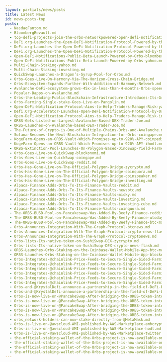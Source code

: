```yaml
---
layout: partials/news/posts
title: Latest News
id: news-posts-top
posts:
  - NasdaqFantom.md
  - BloombergRevault.md
  - top-defi-projects-join-the-orbs-networkpowered-open-defi-notification-protocol.md
  - DeFi.org-Launches-the-Open-DeFi-Notification-Protocol-Powered-by-the-Orbs-Network-nasdaq.md
  - DeFi.org-Launches-the-Open-DeFi-Notification-Protocol-Powered-by-the-Orbs-Network-yahoo.md
  - DeFi.org-Launches-the-Open-DeFi-Notification-Protocol-Powered-by-the-Orbs-Network-marketwatch.md
  - Open-DeFi-Notifications-Public-Beta-Launch-Powered-by-Orbs-bloomberg.md
  - Open-DeFi-Notifications-Public-Beta-Launch-Powered-by-Orbs-yahoo.md
  - Multi-Chain-Staking-yahoo.md
  - Multi-Chain-Staking-investing.md
  - QuickSwap-Launches-a-Dragon’s-Syrup-Pool-for-Orbs.md
  - Orbs-Goes-Live-On-Harmony-Via-The-Horizon-Cross-Chain-Bridge.md
  - Orbs-Ecosystem-Expands-Further-With-Addition-of-Harmony-Network.md
  - Avalanche-DeFi-ecosystem-grows-45x-in-less-than-4-months-Orbs-speeds-up-expansion.md
  - Popular-Dapps-on-Avalanche.md
  - Orbs-the-Leading-Public-Blockchain-Infrastructure-Introduces-Its-Groundbreaking-Layer-3-Architecture.md
  - Orbs-Farming-Single-stake-Goes-Live-on-Pangolin.md
  - Open-DeFi-Notification-Protocol-Aims-to-Help-Traders-Manage-Risk-yahoo.md
  - Defi.Org-Accelerator-Launches-Open-DeFi-Notification-Protocol-by-Orbs.md
  - Open-DeFi-Notification-Protocol-Aims-to-Help-Traders-Manage-Risk-insider.md
  - ORBS-Gets-Listed-on-Largest-Avalanche-Based-DEX-Trader-Joe.md
  - ORBS-Launches-on-Avalanche-based-DEX-Trader-Joe.md
  - The-Future-of-Crypto-is-One-of-Multiple-Chains-Orbs-and-Avalanche.md
  - Solana-Becomes-the-Next-Blockchain-Integration-for-Orbs-coingape.md
  - KogeFarm-Opens-an-ORBS-Vault-Which-Promises-up-to-920%-APY-coinpedia.md
  - KogeFarm-Opens-an-ORBS-Vault-Which-Promises-up-to-920%-APY-ihodl.md
  - ORBS-Extinction-Pool-Launches-On-Polygon-Based-DinoSwap-Yield-Farmers-to-Earn-More.md
  - Orbs-Goes-Live-on-QuickSwap-blockonomi.md
  - Orbs-Goes-Live-on-QuickSwap-coingape.md
  - Orbs-Goes-Live-on-QuickSwap-reddit.md
  - Orbs-Has-Gone-Live-on-The-Official-Polygon-Bridge-zycrypto.md
  - Orbs-Has-Gone-Live-on-The-Official-Polygon-Bridge-coinquora.md
  - Orbs-Has-Gone-Live-on-The-Official-Polygon-Bridge-coinspeaker.md
  - Orbs-Has-Gone-Live-on-The-Official-Polygon-Bridge-investing.md
  - Alpaca-Finance-Adds-Orbs-To-Its-Finance-Vaults-reddit.md
  - Alpaca-Finance-Adds-Orbs-To-Its-Finance-Vaults-newsbtc.md
  - Alpaca-Finance-Adds-Orbs-To-Its-Finance-Vaults-micky.md
  - Alpaca-Finance-Adds-Orbs-To-Its-Finance-Vaults-investing.md
  - Alpaca-Finance-Adds-Orbs-To-Its-Finance-Vaults-investing-cube.md
  - Alpaca-Finance-Adds-Orbs-To-Its-Finance-Vaults-coinquora.md
  - The-ORBS-BUSD-Pool-on-Pancakeswap-Was-Added-By-Beefy-Finance-reddit.md
  - The-ORBS-BUSD-Pool-on-Pancakeswap-Was-Added-By-Beefy-Finance-utoday.md
  - The-ORBS-BUSD-Pool-on-Pancakeswap-Was-Added-By-Beefy-Finance-btc-manager.md
  - Orbs-Announces-Integration-With-The-Graph-Protocol-btcnews.md
  - Orbs-Announces-Integration-With-The-Graph-Protocol-crypto-news-flash.md
  - Orbs-Announces-Integration-With-The-Graph-Protocol-cryptonews.md
  - Orbs-lists-Its-native-token-on-SushiSwap-DEX-zycrypto.md
  - Orbs-lists-Its-native-token-on-SushiSwap-DEX-crypto-news-flash.md
  - ORBS-Launches-Orbs-Staking-on-the-Coinbase-Wallet-Mobile-App-btc-manager.md
  - ORBS-Launches-Orbs-Staking-on-the-Coinbase-Wallet-Mobile-App-blockonomi.md
  - Orbs-Integrates-@chainlink-Price-Feeds-to-Secure-Single-Sided-Farming-Against-Flash-Loan-Attacks!-cryptopotato.md
  - Orbs-Integrates-@chainlink-Price-Feeds-to-Secure-Single-Sided-Farming-Against-Flash-Loan-Attacks!-cryptoslate.md
  - Orbs-Integrates-@chainlink-Price-Feeds-to-Secure-Single-Sided-Farming-Against-Flash-Loan-Attacks!-hodl.md
  - Orbs-Integrates-@chainlink-Price-Feeds-to-Secure-Single-Sided-Farming-Against-Flash-Loan-Attacks!-insider.md
  - Orbs-Integrates-@chainlink-Price-Feeds-to-Secure-Single-Sided-Farming-Against-Flash-Loan-Attacks!-reddit.md
  - Orbs-Integrates-@chainlink-Price-Feeds-to-Secure-Single-Sided-Farming-Against-Flash-Loan-Attacks!-yahoo.md
  - Orbs-and-@KrystalDefi-announce-a-partnership-in-the-field-of-DeFi-blockonomi.md
  - Orbs-and-@KrystalDefi-announce-a-partnership-in-the-field-of-DeFi-btc-manager.md
  - Orbs-is-now-live-on-@PancakeSwap-After-bridging-the-ORBS-token-into-BSC-using-@anyswapnetwork-and-@multichainxyz-ihodl.md
  - Orbs-is-now-live-on-@PancakeSwap-After-bridging-the-ORBS-token-into-BSC-using-@anyswapnetwork-and-@multichainxyz-insider.md
  - Orbs-is-now-live-on-@PancakeSwap-After-bridging-the-ORBS-token-into-BSC-using-@anyswapnetwork-and-@multichainxyz-orbs.md
  - Orbs-is-now-live-on-@PancakeSwap-After-bridging-the-ORBS-token-into-BSC-using-@anyswapnetwork-and-@multichainxyz-yahoo.md
  - Orbs-is-now-live-on-@PancakeSwap-After-bridging-the-ORBS-token-into-BSC-using-@anyswapnetwork-and-@multichainxyz-zycrypto.md
  - orbs_network-holders-can-now-stake-directly-from-@MetaMask.md
  - Orbs-is-live-on-@awscloud-AMI-published-by-AWS-Marketplace-ambcrypto.md
  - Orbs-is-live-on-@awscloud-AMI-published-by-AWS-Marketplace-hodl.md
  - Orbs-is-live-on-@awscloud-AMI-published-by-AWS-Marketplace-twitter.md
  - the-official-staking-wallet-of-the-Orbs-project-is-now-available-on-the-@enjin-mobile-app-ihodl.md
  - the-official-staking-wallet-of-the-Orbs-project-is-now-available-on-the-@enjin-mobile-app-reddit.md
  - the-official-staking-wallet-of-the-Orbs-project-is-now-available-on-the-@enjin-mobile-app-twitter.md
  - the-official-staking-wallet-of-the-Orbs-project-is-now-available-on-the-@enjin-mobile-app-utoday.md
---
```


